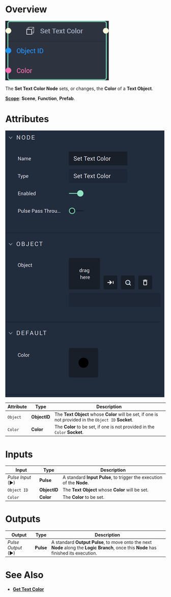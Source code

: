 # Overview

![The Set Text Color Node.](../../../.gitbook/assets/settextcolornode20241.png)

The **Set Text Color Node** sets, or changes, the **Color** of a **Text Object**.

[**Scope**](../../overview.md#scopes): **Scene**, **Function**, **Prefab**.

# Attributes

![The Set Text Color Node Attributes.](../../../.gitbook/assets/settextcolorattributes.png)

|Attribute|Type|Description|
|---|---|---|
|`Object`|**ObjectID**|The **Text** **Object** whose **Color** will be set, if one is not provided in the `Object ID` **Socket**.|
|`Color`|**Color**|The **Color** to be set, if one is not provided in the `Color` **Socket**. 

# Inputs

|Input|Type|Description|
|---|---|---|
|*Pulse Input* (►)|**Pulse**|A standard **Input Pulse**, to trigger the execution of the **Node**.|
|`Object ID`|**ObjectID**|The **Text** **Object** whose **Color** will be set.|
|`Color`|**Color**|The **Color** to be set.|

# Outputs

|Output|Type|Description|
|---|---|---|
|*Pulse Output* (►)|**Pulse**|A standard **Output Pulse**, to move onto the next **Node** along the **Logic Branch**, once this **Node** has finished its execution.|

# See Also

* [**Get Text Color**](get-text-color.md)

